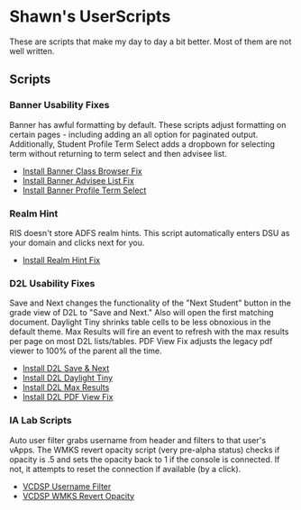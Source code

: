 # Shawn's UserScripts

These are scripts that make my day to day a bit better. Most of them are not well written.

## Scripts

### Banner Usability Fixes

Banner has awful formatting by default. These scripts adjust formatting on certain pages - including adding an all option for paginated output. Additionally, Student Profile Term Select adds a dropbown for selecting term without returning to term select and then advisee list.

* [Install Banner Class Browser Fix](https://raw.githubusercontent.com/sgzwach/userscripts/master/banner-browseclasses.user.js)
* [Install Banner Advisee List Fix](https://raw.githubusercontent.com/sgzwach/userscripts/master/banner-advisees.user.js)
* [Install Banner Profile Term Select](https://raw.githubusercontent.com/sgzwach/userscripts/master/banner-profile-term-select.user.js)

### Realm Hint

RIS doesn't store ADFS realm hints. This script automatically enters DSU as your domain and clicks next for you.

* [Install Realm Hint Fix](https://raw.githubusercontent.com/sgzwach/userscripts/master/adfs-realmhint.user.js)

### D2L Usability Fixes

Save and Next changes the functionality of the "Next Student" button in the grade view of D2L to "Save and Next." Also will open the first matching document.
Daylight Tiny shrinks table cells to be less obnoxious in the default theme. Max Results will fire an event to refresh with the max results per page on most D2L lists/tables.
PDF View Fix adjusts the legacy pdf viewer to 100% of the parent all the time.

* [Install D2L Save & Next](https://raw.githubusercontent.com/sgzwach/userscripts/master/d2l-saveandnext.user.js)
* [Install D2L Daylight Tiny](https://raw.githubusercontent.com/sgzwach/userscripts/master/d2l-daylighttiny.user.js)
* [Install D2L Max Results](https://raw.githubusercontent.com/sgzwach/userscripts/master/d2l-maxresults.user.js)
* [Install D2L PDF View Fix](https://raw.githubusercontent.com/sgzwach/userscripts/master/d2l-pdfviewfix.user.js)

### IA Lab Scripts

Auto user filter grabs username from header and filters to that user's vApps. The WMKS revert opacity script (very pre-alpha status) checks if opacity is .5 and sets the opacity back to 1 if the console is connected. If not, it attempts to reset the connection if available (by a click).

* [VCDSP Username Filter](https://raw.githubusercontent.com/sgzwach/userscripts/master/vcdsp-vapp-filter-username.user.js)
* [VCDSP WMKS Revert Opacity](https://raw.githubusercontent.com/sgzwach/userscripts/master/vcdsp-opacity-override.user.js)
